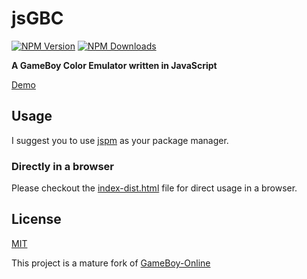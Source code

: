 # jsGBC

[![NPM Version][npm-image]][downloads-url] [![NPM Downloads][downloads-image]][downloads-url]

**A GameBoy Color Emulator written in JavaScript**

[Demo](https://ardean.github.io/jsGBC/)

## Usage

I suggest you to use [jspm](http://jspm.io/) as your package manager.

### Directly in a browser

Please checkout the [index-dist.html](https://ardean.github.io/jsGBC/index-dist.html) file for direct usage in a browser.

## License

[MIT](LICENSE)

This project is a mature fork of [GameBoy-Online](https://github.com/taisel/GameBoy-Online)

[downloads-image]: https://img.shields.io/npm/dm/jsgbc.svg
[downloads-url]: https://npmjs.org/package/jsgbc
[npm-image]: https://img.shields.io/npm/v/jsgbc.svg
[npm-url]: https://npmjs.org/package/jsgbc
